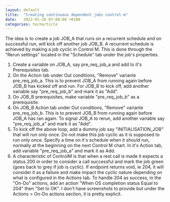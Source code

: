 ```yaml
---
layout: default
title:  "Creating continuous dependent jobs control-m"
date:   2022-01-26 07:00:00 +0100
categories: techarticle
---
```


The idea is to create a job JOB_A that runs on a recurrent schedule and on successful run, will kick off another job JOB_B.
A recurrent schedule is achieved by making a job cyclic in Control M.  This is done through the "Rerun settings" located in the "Schedule" tab under the job's properties.

1. Create a variable on JOB_A, say pre_req_job_a and add to it's Prerequisites tab.
2. On the Action tab under Out conditions, "Remove" varianle pre_req_job_a.  This is to prevent JOB_A from running again before JOB_B has kicked off and run. For JOB_B to kick off, add another variable say "pre_req_job_b" and mark it as "Add".  
3. On JOB_B prerequisites, make variable "pre_req_job_b" as a prerequisite.
4. On JOB_B Action tab under Out conditions, "Remove" varianle pre_req_job_b.  This is to prevent JOB_B from running again before JOB_A has ran again. To signal JOB_A to rerun, add another variable say "pre_req_job_a" and mark it as "Add". 
5. To kick off the above loop, add a dummy job say "INITIALISATION_JOB" that will run only once.  Do not make this job cyclic as it is supposed to run only once.  Specify a time on it's schedule when it should run, normally at the beginning on the next Control M chart.  In it's Action tab, add variable "pre_req_job_a" and mark it as Add.
6. A characteristic of ControlM is that when a rest call is made it expects a status 200 in order to consider a call successful and mark the job green (goes back to grey if job is cyclic).  If endpoint returns void, ie 204, it will consider it as a failure and make impact the cyclic nature depending on what is configured in the Actions tab.  To handle 204 as success, in the "On-Do" actions, add an action "When OS completion status Equal to 204" then "Set to OK".  I don't have screenshots to provide but under the Actions > On-Do actions section, it is pretty explicit.

